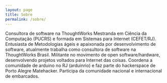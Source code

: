 ```yaml
---
layout: page
title: Sobre
permalink: /sobre/
---
```


Consultora de software na  ThoughtWorks
Mestranda em Ciência da Computação (PUCRS) e formada em Sistemas para Internet (CEFET/RJ). Entusiasta de Metodologias ágeis e apaixonada por desenvolvimento de software, atualmente trabalha como consultora de software na ThoughtWorks Brasil. 
Militante no movimento de open software/hardware, desenvolvendo projetos voltados para Internet das coisas. Coordena a comunidade de arduino no RJ (arduinrio) e faz parte do hackerspace de Porto Alegre Matehacker. 
Participa da comunidade nacional e internacional de embarcados.

